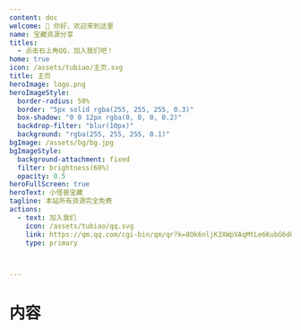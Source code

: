 ```yaml
---
content: doc
welcome: 👋 你好，欢迎来到这里
name: 宝藏资源分享
titles:
  - 点击右上角QQ，加入我们吧！
home: true
icon: /assets/tubiao/主页.svg
title: 主页
heroImage: logo.png
heroImageStyle:
  border-radius: 50%
  border: "5px solid rgba(255, 255, 255, 0.3)"
  box-shadow: "0 0 12px rgba(0, 0, 0, 0.2)"
  backdrop-filter: "blur(10px)"
  background: "rgba(255, 255, 255, 0.1)"
bgImage: /assets/bg/bg.jpg
bgImageStyle:
  background-attachment: fixed
  filter: brightness(60%)
  opacity: 0.5
heroFullScreen: true
heroText: 小怪兽宝藏
tagline: 本站所有资源完全免费
actions:
  - text: 加入我们
    icon: /assets/tubiao/qq.svg
    link: https://qm.qq.com/cgi-bin/qm/qr?k=8Ok6nljK3XWpVAqMtLe6KubG6d035Waw&jump_from=webapi&authKey=+iTAqDLuQmLtHR3j18OSSEdZecln12Hiu/JrmqOk1eDNh1Ixo6WffbJ+HS9dYYtf
    type: primary



---
```

<script setup>
import data from '@data/home.json'
</script>

# 内容

<VPBanner
    class="jianbian op5"
    v-for="(val,key) in data.banner"
    :key="key"
    v-bind="val"
    :actions='val.link && [{ text: "进入专区", link:val.link }]' />



[//]: # (    {)

[//]: # (      "title": "【漫画专区】",)

[//]: # (      "content": "资源整理中...",)

[//]: # (      "logo": "/assets/banner/漫画.png")

[//]: # (    },)

[//]: # (    {)

[//]: # (      "title": "【影视专区】",)

[//]: # (      "content": "资源整理中...",)

[//]: # (      "logo": "/assets/banner/影视.png")

[//]: # (    })
